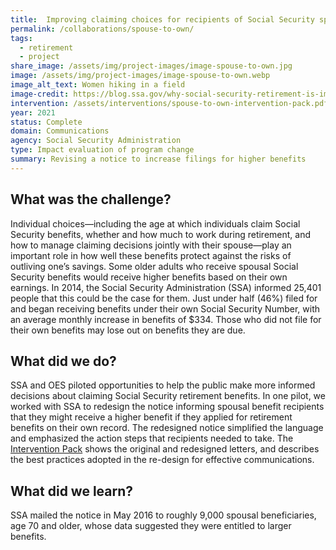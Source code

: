 ```yaml
---
title:  Improving claiming choices for recipients of Social Security spousal benefits 
permalink: /collaborations/spouse-to-own/
tags:
  - retirement
  - project
share_image: /assets/img/project-images/image-spouse-to-own.jpg
image: /assets/img/project-images/image-spouse-to-own.webp
image_alt_text: Women hiking in a field
image-credit: https://blog.ssa.gov/why-social-security-retirement-is-important-to-woman/ 
intervention: /assets/interventions/spouse-to-own-intervention-pack.pdf
year: 2021
status: Complete
domain: Communications
agency: Social Security Administration
type: Impact evaluation of program change
summary: Revising a notice to increase filings for higher benefits
---
```


## What was the challenge?
Individual choices—including the age at which individuals claim Social Security benefits, whether and how much to work during retirement, and how to manage claiming decisions jointly with their spouse—play an important role in how well these benefits protect against the risks of outliving one’s savings. Some older adults who receive spousal Social Security benefits would receive higher benefits based on their own earnings. In 2014, the Social Security Administration (SSA) informed 25,401 people that this could be the case for them. Just under half (46%) filed for and began receiving benefits under their own Social Security Number, with an average monthly increase in benefits of $334. Those who did not file for their own benefits may lose out on benefits they are due. 

## What did we do?
SSA and OES piloted opportunities to help the public make more informed decisions about claiming Social Security retirement benefits. In one pilot, we worked with SSA to redesign the notice informing spousal benefit recipients that they might receive a higher benefit if they applied for retirement benefits on their own record. The redesigned notice simplified the language and emphasized the action steps that recipients needed to take.  The <a href="{{site.baseurl}}/assets/interventions/spouse-to-own-intervention-pack.pdf">Intervention Pack</a> shows the original and redesigned letters, and describes the best practices adopted in the re-design for effective communications.

## What did we learn?
SSA mailed the notice in May 2016 to roughly 9,000 spousal beneficiaries, age 70 and older, whose data suggested they were entitled to larger benefits. 
